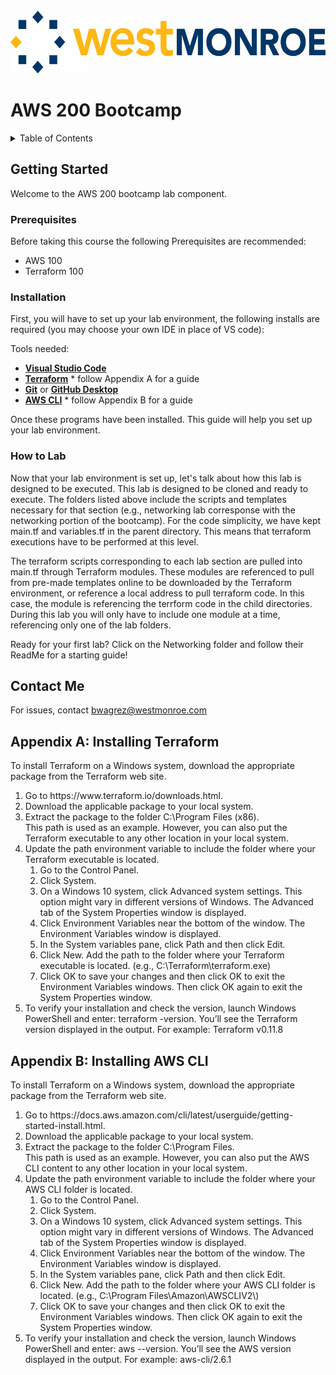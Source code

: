 
<!-- PROJECT LOGO -->
<br />
<div align="left">
  <a href="https://github.com/Benwagrez/AWS-200-Bootcamp/">
    <img src="Setup/images/wmlogo.png" alt="Logo" width="540" height="100">
  </a>
</div>
<h1> AWS 200 Bootcamp </h1>

<!-- TABLE OF CONTENTS -->
<details>
  <summary>Table of Contents</summary>
  <ol>
    <li>
      <a href="#getting-started">Getting Started</a>
      <ul>
        <li><a href="#prerequisites">Prerequisites</a></li>
        <li><a href="#installation">Installation</a></li>
        <li><a href="#how-to-lab">How to Lab</a></li>
      </ul>
    </li>
    <li>
      <a href="#contact-me">Contact Me</a>
    </li>
    <li>
      <a href="#appendix-a-installing-terraform">Appendix A: Installing Terraform</a>
    </li>
    <li>
      <a href="#appendix-b-installing-aws-cli">Appendix B: Installing AWS CLI</a>
    </li>
  </ol>
</details>

## Getting Started

Welcome to the AWS 200 bootcamp lab component. 

### Prerequisites

Before taking this course the following Prerequisites are recommended:
* AWS 100 
* Terraform 100 

### Installation

 First, you will have to set up your lab environment, the following installs are required (you may choose your own IDE in place of VS code):

Tools needed:
* <a href="https://code.visualstudio.com/"><strong>Visual Studio Code</strong></a>
* <a href="https://www.terraform.io/downloads"><strong>Terraform</strong></a> * follow Appendix A for a guide
* <a href="https://git-scm.com/downloads"><strong>Git</strong></a> or <a href="https://desktop.github.com/"><strong>GitHub Desktop</strong></a>
* <a href="https://docs.aws.amazon.com/cli/latest/userguide/getting-started-install.html"><strong>AWS CLI</strong></a> * follow Appendix B for a guide

Once these programs have been installed. This guide will help you set up your lab environment.


### How to Lab

Now that your lab environment is set up, let's talk about how this lab is designed to be executed. This lab is designed to be cloned and ready to execute. The folders listed above include the scripts and templates necessary for that section (e.g., networking lab corresponse with the networking portion of the bootcamp). For the code simplicity, we have kept main.tf and variables.tf in the parent directory. This means that terraform executions have to be performed at this level.

The terraform scripts corresponding to each lab section are pulled into main.tf through Terraform modules. These modules are referenced to pull from pre-made templates online to be downloaded by the Terraform environment, or reference a local address to pull terraform code. In this case, the module is referencing the terrform code in the child directories. During this lab you will only have to include one module at a time, referencing only one of the lab folders. 

Ready for your first lab? Click on the Networking folder and follow their ReadMe for a starting guide!

## Contact Me

For issues, contact bwagrez@westmonroe.com


## Appendix A: Installing Terraform

To install Terraform on a Windows system, download the appropriate package from the Terraform web site.

<ol>
    <li>Go to https://www.terraform.io/downloads.html.</li>
    <li>Download the applicable package to your local system.</li>
    <li>Extract the package to the folder C:\Program Files (x86).</li>
   This path is used as an example. However, you can also put the Terraform executable to any other location in your local system.
    <li>Update the path environment variable to include the folder where your Terraform executable is located.
        <ol type-"a">
            <li>Go to the Control Panel.</li>
            <li>Click System.</li>
            <li>On a Windows 10 system, click Advanced system settings. This option might vary in different versions of Windows.
                The Advanced tab of the System Properties window is displayed.</li>
            <li>Click Environment Variables near the bottom of the window.
                The Environment Variables window is displayed.</li>
            <li>In the System variables pane, click Path and then click Edit.</li>
            <li>Click New. Add the path to the folder where your Terraform executable is located.
                (e.g., C:\Terraform\terraform.exe)</li>
            <li>Click OK to save your changes and then click OK to exit the Environment Variables windows. Then click OK again to exit the System Properties window.</li>
        </ol>
    </li>
    <li>To verify your installation and check the version, launch Windows PowerShell and enter: terraform -version.
    You’ll see the Terraform version displayed in the output. For example: Terraform v0.11.8</li>
</ol>

## Appendix B: Installing AWS CLI

To install Terraform on a Windows system, download the appropriate package from the Terraform web site.

<ol>
    <li>Go to https://docs.aws.amazon.com/cli/latest/userguide/getting-started-install.html.</li>
    <li>Download the applicable package to your local system.</li>
    <li>Extract the package to the folder C:\Program Files.</li>
   This path is used as an example. However, you can also put the AWS CLI content to any other location in your local system. 
    <li>Update the path environment variable to include the folder where your AWS CLI folder is located.
        <ol type-"a">
            <li>Go to the Control Panel.</li>
            <li>Click System.</li>
            <li>On a Windows 10 system, click Advanced system settings. This option might vary in different versions of Windows.
                The Advanced tab of the System Properties window is displayed.</li>
            <li>Click Environment Variables near the bottom of the window.
                The Environment Variables window is displayed.</li>
            <li>In the System variables pane, click Path and then click Edit.</li>
            <li>Click New. Add the path to the folder where your AWS CLI folder is located.
                (e.g., C:\Program Files\Amazon\AWSCLIV2\)</li>
            <li>Click OK to save your changes and then click OK to exit the Environment Variables windows. Then click OK again to exit the System Properties window.</li>
        </ol>
    </li>
    <li>To verify your installation and check the version, launch Windows PowerShell and enter: aws --version.
    You’ll see the AWS version displayed in the output. For example: aws-cli/2.6.1</li>
</ol>